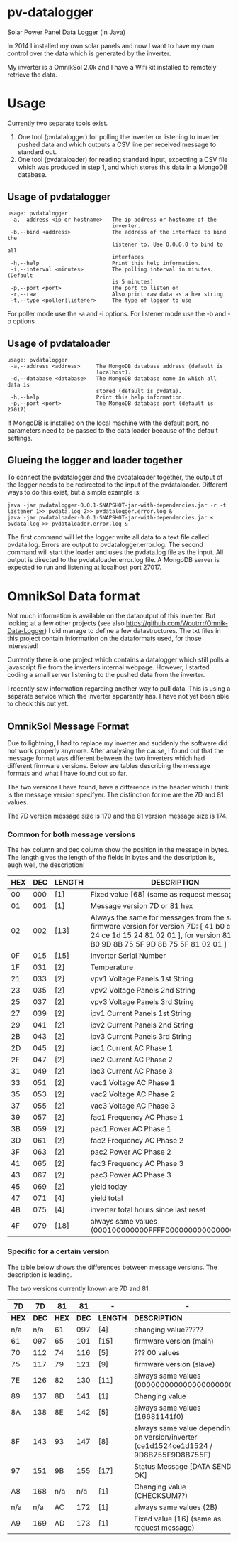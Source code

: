 pv-datalogger
=============

Solar Power Panel Data Logger (in Java)


In 2014 I installed my own solar panels and now I want to have my own control over the data which is generated by the inverter.

My inverter is a OmnikSol 2.0k and I have a Wifi kit installed to remotely retrieve the data.

# Usage

Currently two separate tools exist.

1. One tool (pvdatalogger) for polling the inverter or listening to inverter pushed data and which outputs a CSV line per received message to standard out.
2. One tool (pvdataloader) for reading standard input, expecting a CSV file which was produced in step 1, and which stores this data in a MongoDB database.


## Usage of pvdatalogger

```
usage: pvdatalogger
 -a,--address <ip or hostname>   The ip address or hostname of the
                                 inverter.
 -b,--bind <address>             The address of the interface to bind the
                                 listener to. Use 0.0.0.0 to bind to all
                                 interfaces
 -h,--help                       Print this help information.
 -i,--interval <minutes>         The polling interval in minutes. (Default
                                 is 5 minutes)
 -p,--port <port>                The port to listen on
 -r,--raw                        Also print raw data as a hex string
 -t,--type <poller|listener>     The type of logger to use
```
For poller mode use the -a and -i options.
For listener mode use the -b and -p options

## Usage of pvdataloader
```
usage: pvdatalogger
 -a,--address <address>     The MongoDB database address (default is
                            localhost).
 -d,--database <database>   The MongoDB database name in which all data is
                            stored (default is pvdata).
 -h,--help                  Print this help information.
 -p,--port <port>           The MongoDB database port (default is 27017).
```
If MongoDB is installed on the local machine with the default port, no parameters need to be passed to the data loader because of the default settings.

## Glueing the logger and loader together

To connect the pvdatalogger and the pvdataloader together, the output of the logger needs to be redirected to the input of the pvdataloader. Different ways to do this exist, but a simple example is:


```
java -jar pvdatalogger-0.0.1-SNAPSHOT-jar-with-dependencies.jar -r -t listener 1>> pvdata.log 2>> pvdatalogger.error.log &
java -jar pvdataloader-0.0.1-SNAPSHOT-jar-with-dependencies.jar < pvdata.log >> pvdataloader.error.log &
```
The first command will let the logger write all data to a text file called pvdata.log. Errors are output to pvdatalogger.error.log.
The second command will start the loader and uses the pvdata.log file as the input. All output is directed to the pvdataloader.error.log file. A MongoDB server is expected to run and listening at localhost port 27017.

# OmnikSol Data format

Not much information is available on the dataoutput of this inverter. But looking at a few other projects (see also https://github.com/Woutrrr/Omnik-Data-Logger) I did manage to define a few datastructures. The txt files in this project contain information on the dataformats used, for those interested!

Currently there is one project which contains a datalogger which still polls a javascript file from the inverters internal webpage. However, I started coding a small server listening to the pushed data from the inverter.

I recently saw information regarding another way to pull data. This is using a separate service which the inverter apparantly has. I have not yet been able to check this out yet.

## OmnikSol Message Format

Due to lightning, I had to replace my inverter and suddenly the software did not work properly anymore. After analysing the cause, I found out that the message format was different between the two inverters which had different firmware versions. Below are tables describing the message formats and what I have found out so far.

The two versions I have found, have a difference in the header which I think is the message version specifyer. The distinction for me are the 7D and 81 values.

The 7D version message size is 170 and the 81 version message size is 174.

### Common for both message versions

The hex column and dec column show the position in the message in bytes. The length gives the length of the fields in bytes and the description is, eugh well, the description!

| HEX | DEC | LENGTH | DESCRIPTION
| --- | --- | ------ | -------------------------------------------
| 00  | 000 | [1]    | Fixed value [68] (same as request message)	
| 01  | 001 | [1]    | Message version 7D or 81 hex
| 02  | 002 | [13]   | Always the same for messages from the same firmware version for version 7D: [ 41 b0 ce 1d 15 24 ce 1d 15 24 81 02 01 ], for version 81: [ 41 B0 9D 8B 75 5F 9D 8B 75 5F 81 02 01 ]
| 0F  | 015 | [15]   | Inverter Serial Number
| 1F  | 031 | [2]    | Temperature
| 21  | 033 | [2]    | vpv1	Voltage Panels 1st String
| 23  | 035 | [2]    | vpv2	Voltage Panels 2nd String
| 25  | 037 | [2]    | vpv3	Voltage Panels 3rd String
| 27  | 039 | [2]    | ipv1	Current Panels 1st String
| 29  | 041 | [2]    | ipv2	Current Panels 2nd String
| 2B  | 043 | [2]    | ipv3	Current Panels 3rd String
| 2D  | 045 | [2]    | iac1	Current AC Phase 1
| 2F  | 047 | [2]    | iac2	Current AC Phase 2
| 31  | 049 | [2]    | iac3	Current AC Phase 3
| 33  | 051 | [2]    | vac1	Voltage AC Phase 1
| 35  | 053 | [2]    | vac2	Voltage AC Phase 2
| 37  | 055 | [2]    | vac3	Voltage AC Phase 3
| 39  | 057 | [2]    | fac1	Frequency AC Phase 1
| 3B  | 059 | [2]    | pac1	Power AC Phase 1
| 3D  | 061 | [2]    | fac2	Frequency AC Phase 2
| 3F  | 063 | [2]    | pac2	Power AC Phase 2
| 41  | 065 | [2]    | fac3	Frequency AC Phase 3
| 43  | 067 | [2]    | pac3	Power AC Phase 3
| 45  | 069 | [2]    | yield today
| 47  | 071 | [4]    | yield total
| 4B  | 075 | [4]    | inverter total hours since last reset
| 4F  | 079 | [18]   | always same values (000100000000FFFF00000000000000000000)

### Specific for a certain version

The table below shows the differences between message versions. The description is leading.

The two versions currently known are 7D and 81. 

| 7D      | 7D      | 81      |81       |   -        | -
| ------- | ------- | ------- | ------- | ---------- | ---------------------------------------------
| **HEX** | **DEC** | **HEX** | **DEC** | **LENGTH** | **DESCRIPTION**
| n/a     | n/a     | 61      | 097     | [4]        | changing value?????
| 61      | 097     | 65      | 101     | [15]       | firmware version (main)
| 70      | 112     | 74      | 116     | [5]        | ??? 00 values
| 75      | 117     | 79      | 121     | [9]        | firmware version (slave)
| 7E      | 126     | 82      | 130     | [11]       | always same values (0000000000000000000000)
| 89      | 137     | 8D      | 141     | [1]        | Changing value
| 8A      | 138     | 8E      | 142     | [5]        | always same values (16681141f0)
| 8F      | 143     | 93      | 147     | [8]        | always same value depending on version/inverter (ce1d1524ce1d1524 / 9D8B755F9D8B755F)
| 97      | 151     | 9B      | 155     | [17]       | Status Message [DATA SEND IS OK]
| A8      | 168     | n/a     | n/a     | [1]        | Changing value (CHECKSUM??)
| n/a     | n/a     | AC      | 172     | [1]        | always same values (2B)
| A9      | 169     | AD      | 173     | [1]        | Fixed value [16] (same as request message)

